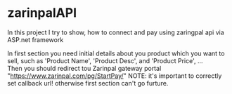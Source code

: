# zarinpalAPI
In this project I try to show, how to connect and pay using zaringpal api via ASP.net framework

In first section you need initial details about you product which you want to sell, such as 'Product Name', 'Product Desc', and 'Product Price', ...<br>
Then you should redirect tou Zarinpal gateway portal "https://www.zarinpal.com/pg/StartPay/"
NOTE: it's important to correctly set callback url! otherwise first section can't go furture.



